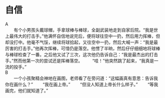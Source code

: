 # 自信

A  
　　有个小男孩头戴球帽，手拿球棒与棒球，全副武装地走到自家后院。“我是世上最伟大的打击手。”他满怀自信地说完后，便将球往空中一扔，然后用力挥棒，但却没打中。他毫不气馁，继续将球拾起，又往空中一扔，然后大喊一声：“我是最厉害的打击手。”他再次挥棒，可惜仍是落空。他愣了半晌，然后仔仔细细地将球棒与棒球检查了一番。之后他又试了三次，这次他仍告诉自己：“我是最杰出的打击手。”然而他第一次的尝试还是挥棒落空。 
　　“哇！”他突然跳了起来，“我真是一流的投手。”  
B  
　　一个小孩聚精会神地在画图，老师看了在旁问道：“这幅画真有意思：告诉我你在画什么？” 
　　“我在画上帝。” 
　　“但没人知道上帝长什么样子。” 
　　“等我画完，他们就知道了。”
  